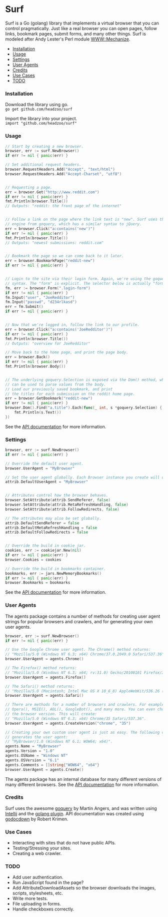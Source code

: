 Surf
====
Surf is a Go (golang) library that implements a virtual browser that you can control pragmatically. Just like a real browser you can open pages, follow links, bookmark pages, submit forms, and many other things. Surf is modeled after Andy Lester's Perl module [WWW::Mechanize](http://search.cpan.org/~ether/WWW-Mechanize-1.73/lib/WWW/Mechanize.pm).


* [Installation](#installation)
* [Usage](#usage)
* [Settings](#settings)
* [User Agents](#user-agents)
* [Credits](#credits)
* [Use Cases](#use-cases)
* [TODO](#todo)

### Installation
Download the library using go.  
`go get github.com/headzoo/surf`

Import the library into your project.  
`import "github.com/headzoo/surf"`


### Usage
```go
// Start by creating a new browser.
browser, err := surf.NewBrowser()
if err != nil { panic(err) }

// Set additional request headers.
browser.RequestHeaders.Add("Accept", "text/html")
browser.RequestHeaders.Add("Accept-Charset", "utf8")


// Requesting a page.
err = browser.Get("http://www.reddit.com")
if err != nil { panic(err) }
fmt.Println(browser.Title())
// Outputs: "reddit: the front page of the internet"


// Follow a link on the page where the link text is "new". Surf uses the selector
// engine from goquery, which has a similar syntax to jQuery.
err = browser.Click("a:contains('new')")
if err != nil { panic(err) }
fmt.Println(browser.Title())
// Outputs: "newest submissions: reddit.com"


// Bookmark the page so we can come back to it later.
err = browser.BookmarkPage("reddit-new")
if err != nil { panic(err) }


// Login to the site via their login form. Again, we're using the goquery selector
// syntax. The "form" is explicit. The selector below is actually "form.login-form".
fm, err := browser.Form(".login-form")
if err != nil { panic(err) }
fm.Input("user", "JoeRedditor")
fm.Input("passwd", "d234rlkasd")
err = fm.Submit()
if err != nil { panic(err) }


// Now that we're logged in, follow the link to our profile.
err = browser.Click("a:contains('JoeRedditor')")
if err != nil { panic(err) }
fmt.Println(browser.Title())
// Outputs: "overview for JoeRedditor"

// Move back to the home page, and print the page body.
err = browser.Back()
if err != nil { panic(err) }
fmt.Println(browser.Body())


// The underlying goquery.Selection is exposed via the Dom() method, which
// can be used to parse values from the body.
// Load our previously saved bookmark, and print
// the titles for each submission on the reddit home page.
err = browser.GetBookmark("reddit-new")
if err != nil { panic(err) }
browser.Dom().Find("a.title").Each(func(_ int, s *goquery.Selection) {
    fmt.Println(s.Text())
})
```
See the [API documentation](https://github.com/headzoo/surf/tree/master/docs) for more information.


### Settings
```go
browser, err := surf.NewBrowser()
if err != nil { panic(err) }

// Override the default user agent.
browser.UserAgent = "MyBrowser"

// Set the user agent globally. Each Browser instance you create will use this.
attrib.DefaultUserAgent = "MyBrowser"


// Attributes control how the browser behaves.
browser.SetAttribute(attrib.SendReferer, false)
browser.SetAttribute(attrib.MetaRefreshHandling, false)
browser.SetAttribute(attrib.FollowRedirects, false)

// The attributes may also be set globally.
attrib.DefaultSendReferer = false
attrib.DefaultMetaRefreshHandling = false
attrib.DefaultFollowRedirects = false


// Override the build in cookie jar.
cookies, err := cookiejar.New(nil)
if err != nil { panic(err) }
browser.Cookies = cookies

// Override the build in bookmarks container.
bookmarks, err := jars.NewMemoryBookmarks()
if err != nil { panic(err) }
browser.Bookmarks = bookmarks
```
See the [API documentation](https://github.com/headzoo/surf/tree/master/docs) for more information.


### User Agents
The agents package contains a number of methods for creating user agent strings for popular browsers and crawlers, and for generating your own user agents.
```go
browser, err := surf.NewBrowser()
if err != nil { panic(err) }

// Use the Google Chrome user agent. The Chrome() method returns:
// "Mozilla/5.0 (Windows NT 6.3; x64) Chrome/37.0.2049.0 Safari/537.36".
browser.UserAgent = agents.Chrome()

// The Firefox() method returns:
// "Mozilla/5.0 (Windows NT 6.3; x64; rv:31.0) Gecko/20100101 Firefox/31.0".
browser.UserAgent = agents.Firefox()

// The Safari() method returns:
// "Mozilla/5.0 (Macintosh; Intel Mac OS X 10_6_8) AppleWebKit/536.26 (KHTML, like Gecko) Version/6.0 Safari/8536.25".
browser.UserAgent = agents.Safari()

// There are methods for a number of browsers and crawlers. For example
// Opera(), MSIE(), AOL(), GoogleBot(), and many more. You can even choose
// the browser version. This will create:
// "Mozilla/5.0 (Windows NT 6.3; x64) Chrome/35 Safari/537.36".
browser.UserAgent = agents.CreateVersion("chrome", "35")

// Creating your own custom user agent is just as easy. The following code
// generates the user agent:
// "MyBrowser/1.0 (Windows NT 6.1; WOW64; x64)".
agents.Name = "MyBrowser"
agents.Version = "1.0"
agents.OSName = "Windows NT"
agents.OSVersion = "6.1"
agents.Comments = []string{"WOW64", "x64"}
browser.UserAgent = agents.Create()
```
The agents package has an internal database for many different versions of many different browsers. See the [API documentation](https://github.com/headzoo/surf/tree/master/docs) for more information.


### Credits
Surf uses the awesome [goquery](https://github.com/PuerkitoBio/goquery) by Martin Angers, and was written using [Intellij](http://www.jetbrains.com/idea/) and the [golang plugin](http://plugins.jetbrains.com/plugin/5047). API documentation was created using [godocdown](https://github.com/robertkrimen/godocdown) by Robert Krimen.


### Use Cases
* Interacting with sites that do not have public APIs.
* Testing/Stressing your sites.
* Creating a web crawler.


### TODO
* Add user authentication.
* Run JavaScript found in the page?
* Add AttributeDownloadAssets so the browser downloads the images, scripts, stylesheets, etc.
* Write more tests. 
* File uploading in forms.
* Handle checkboxes correctly.
